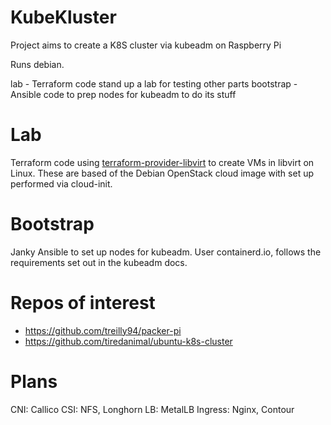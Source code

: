 # KubeKluster

Project aims to create a K8S cluster via kubeadm on Raspberry Pi

Runs debian.

lab - Terraform code stand up a lab for testing other parts
bootstrap - Ansible code to prep nodes for kubeadm to do its stuff

# Lab

Terraform code using [terraform-provider-libvirt](https://github.com/dmacvicar/terraform-provider-libvirt)
to create VMs in libvirt on Linux. These are based of the Debian OpenStack cloud image with set up
performed via cloud-init.

# Bootstrap

Janky Ansible to set up nodes for kubeadm. User containerd.io, follows the requirements set out in the kubeadm docs.

# Repos of interest

* https://github.com/treilly94/packer-pi
* https://github.com/tiredanimal/ubuntu-k8s-cluster

# Plans

CNI: Callico
CSI: NFS, Longhorn
LB: MetalLB
Ingress: Nginx, Contour
